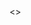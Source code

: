 

<document/>
<<!columns 2>>


<insert src='./chapter-00-intro.md'   	mode=mktscript/>
<!-- <insert src='./chapter-00-sampling.md'	mode=mktscript/>
<insert src='./chapter-00-spawn.md'   	mode=mktscript/>
 -->
<!-- <insert src='../README.md' mode=mktscript/> -->

<!-- <new-page/>
<blank-page/>


 -->